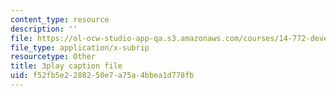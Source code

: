 ```yaml
---
content_type: resource
description: ''
file: https://ol-ocw-studio-app-qa.s3.amazonaws.com/courses/14-772-development-economics-macroeconomics-spring-2013/f52fb5e2288250e7a75a4bbea1d778fb_-CASb3VeZRg.vtt
file_type: application/x-subrip
resourcetype: Other
title: 3play caption file
uid: f52fb5e2-2882-50e7-a75a-4bbea1d778fb
---
```

